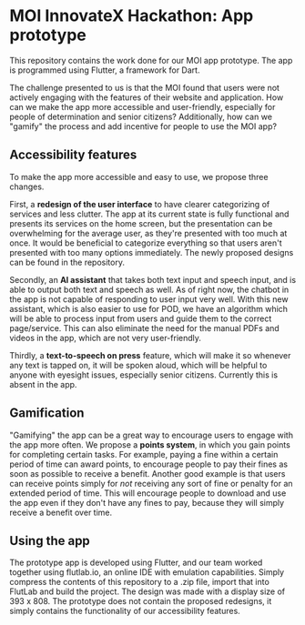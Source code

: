 # MOI InnovateX Hackathon: App prototype

This repository contains the work done for our MOI app prototype. The app is programmed using Flutter, a framework for Dart.

The challenge presented to us is that the MOI found that users were not actively engaging with the features of their website and application. How can we make the app more accessible and user-friendly, especially for people of determination and senior citizens? Additionally, how can we "gamify" the process and add incentive for people to use the MOI app?

## Accessibility features

To make the app more accessible and easy to use, we propose three changes.

First, a **redesign of the user interface** to have clearer categorizing of services and less clutter. The app at its current state is fully functional and presents its services on the home screen, but the presentation can be overwhelming for the average user, as they're presented with too much at once. It would be beneficial to categorize everything so that users aren't presented with too many options immediately. The newly proposed designs can be found in the repository.

Secondly, an **AI assistant** that takes both text input and speech input, and is able to output both text and speech as well. As of right now, the chatbot in the app is not capable of responding to user input very well. With this new assistant, which is also easier to use for POD, we have an algorithm which will be able to process input from users and guide them to the correct page/service. This can also eliminate the need for the manual PDFs and videos in the app, which are not very user-friendly.

Thirdly, a **text-to-speech on press** feature, which will make it so whenever any text is tapped on, it will be spoken aloud, which will be helpful to anyone with eyesight issues, especially senior citizens. Currently this is absent in the app.

## Gamification

"Gamifying" the app can be a great way to encourage users to engage with the app more often. We propose a **points system**, in which you gain points for completing certain tasks. For example, paying a fine within a certain period of time can award points, to encourage people to pay their fines as soon as possible to receive a benefit. Another good example is that users can receive points simply for _not_ receiving any sort of fine or penalty for an extended period of time. This will encourage people to download and use the app even if they don't have any fines to pay, because they will simply receive a benefit over time.

## Using the app

The prototype app is developed using Flutter, and our team worked together using flutlab.io, an online IDE with emulation capabilities. Simply compress the contents of this repository to a .zip file, import that into FlutLab and build the project. The design was made with a display size of 393 x 808. The prototype does not contain the proposed redesigns, it simply contains the functionality of our accessibility features.
